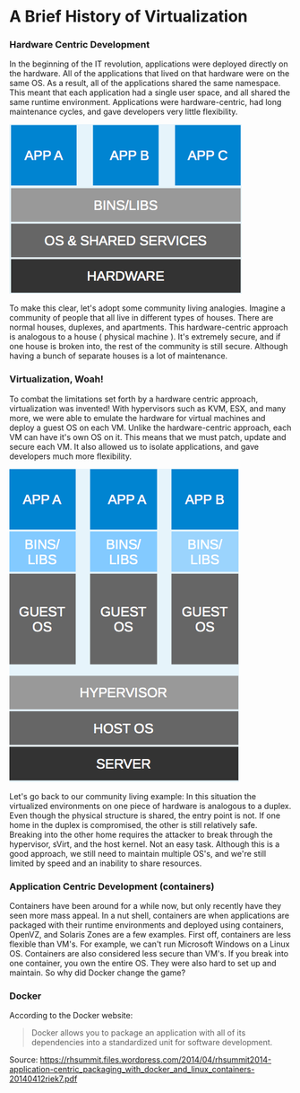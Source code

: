 # A Brief History of Virtualization


### Hardware Centric Development


In the beginning of the IT revolution, applications were deployed directly on the hardware.  All of the applications that lived on that hardware were on the same OS. As a result, all of the applications shared the same namespace.  This meant that each application had a single user space, and all shared the same runtime environment.  Applications were hardware-centric, had long maintenance cycles, and gave developers very little flexibility.



![traditional](./img/traditional.png "Hardware-centric Approach.")


To make this clear, let's adopt some community living analogies. Imagine a community of people that all live in different types of houses.  There are normal houses, duplexes, and apartments. This hardware-centric approach is analogous to a house ( physical machine ).  It's extremely secure, and if one house is broken into, the rest of the community is still secure.  Although having a bunch of separate houses is a lot of maintenance.




### Virtualization, Woah!

To combat the limitations set forth by a hardware centric approach, virtualization was invented!  With hypervisors such as KVM, ESX, and many more, we were able to emulate the hardware for virtual machines and deploy a guest OS on each VM.  Unlike the hardware-centric approach, each VM can have it's own OS on it.  This means that we must patch, update and secure each VM.  It also allowed us to isolate applications, and gave developers much more flexibility.


![virtualization](./img/virtualization.png "Virtualization")


Let's go back to our community living example:  In this situation the virtualized environments on one piece of hardware is analogous to a duplex.  Even though the physical structure is shared, the entry point is not. If one home in the duplex is compromised, the other is still relatively safe. Breaking into the other home requires the attacker to break through the hypervisor, sVirt, and the host kernel.  Not an easy task.  Although this is a good approach, we still need to maintain multiple OS's, and we're still limited by speed and an inability to share resources.


### Application Centric Development (containers)


Containers have been around for a while now, but only recently have they seen more mass appeal.  In a nut shell, containers are when applications are packaged with their runtime environments and deployed using containers, OpenVZ, and Solaris Zones are a few examples.  First off, containers are less flexible than VM's.  For example, we can't run Microsoft Windows on a Linux OS.  Containers are also considered less secure than VM's.  If you break into one container, you own the entire OS.  They were also hard to set up and maintain.  So why did Docker change the game?



### Docker

According to the Docker website: 


> Docker allows you to package an application with all of its dependencies into a standardized unit for software development.



Source: https://rhsummit.files.wordpress.com/2014/04/rhsummit2014-application-centric_packaging_with_docker_and_linux_containers-20140412riek7.pdf


